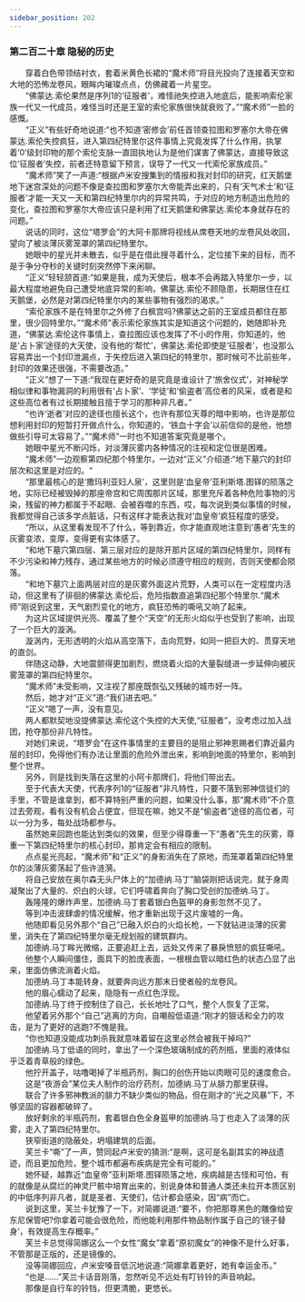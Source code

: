 ```yaml
---
sidebar_position: 202
---
```

### 第二百二十章 隐秘的历史  


　　穿着白色带领结衬衣，套着米黄色长裙的“魔术师”将目光投向了连接着天空和大地的恐怖龙卷风，眼眸内璀璨点点，仿佛藏着一片星空。  
　　“佛蒙达.索伦果然是序列1的‘征服者’，难怪祂失控进入地底后，能影响索伦家族一代又一代成员，难怪当时还是王室的索伦家族很快就衰败了。”“魔术师”一脸的感慨。  
　　“正义”有些好奇地说道:“也不知道‘密修会’前任首领查拉图和罗塞尔大帝在佛蒙达.索伦失控疯狂，进入第四纪特里尔这件事情上究竟发挥了什么作用，执掌着‘0’级封印物的那个索伦支脉一直固执地认为是他们谋害了佛蒙达，直接导致这位‘征服者’失控，前者还特意留下预言，误导了一代又一代索伦家族成员。”  
　　“魔术师”笑了一声道:“根据卢米安搜集到的情报和我对封印的研究，红天鹅堡地下迷宫深处的问题不像是查拉图和罗塞尔大帝能弄出来的，只有‘天气术士’和‘征服者’才能一天又一天和第四纪特里尔内的异常共鸣，于对应的地方制造出危险的变化，查拉图和罗塞尔大帝应该只是利用了红天鹅堡和佛蒙达.索伦本身就存在的问题。”  
　　说话的同时，这位“塔罗会”的大阿卡那牌将视线从席卷天地的龙卷风处收回，望向了被淡薄灰雾笼罩的第四纪特里尔。  
　　她眼中的星光并未散去，似乎是在借此搜寻着什么，定位接下来的目标，而不是于争分夺秒的关键时刻突然停下来闲聊。  
　　“正义”轻轻颔首道:“如果是我，成为天使后，根本不会再踏入特里尔一步，以最大程度地避免自己遭受地底异常的影响，佛蒙达.索伦不顾隐患，长期居住在红天鹅堡，必然是对第四纪特里尔内的某些事物有强烈的渴求。”  
　　“索伦家族不是在特里尔之外修了白枫宫吗?佛蒙达之前的王室成员都住在那里，很少回特里尔。”“魔术师”表示索伦家族其实是知道这个问题的，她随即补充道，“佛蒙达.索伦这件事情上，查拉图应该也发挥了不小的作用，你知道的，他是‘占卜家’途径的大天使，没有他的‘帮忙’，佛蒙达.索伦即使是‘征服者’，也没那么容易弄出一个封印泄漏点，于失控后进入第四纪的特里尔，那时候可不比前些年，封印的效果还很强，不需要改造。”  
　　“正义”想了一下道:“我现在更好奇的是究竟是谁设计了‘旅舍仪式’，对神秘学相似律和事物漏洞的利用很有‘占卜家’、‘学徒’和‘偷盗者’高位者的风采，或者是和这些高位者有过长期接触且擅于学习的那种非凡者。”  
　　“也许‘逝者’对应的途径也擅长这个，也许有那位天尊的暗中影响，也许是那位想利用封印的短暂打开做点什么，你知道的，‘铁血十字会’以前信仰的是他，他想做些引导可太容易了。”“魔术师”一时也不知道答案究竟是哪个。  
　　她眼中星光不断闪烁，对淡薄灰雾内各种情况的注视和定位很是困难。  
　　“魔术师”一边观察第四纪那个特里尔，一边对“正义”介绍道:“地下墓穴的封印层次和这里是对应的。“  
　　“那里最核心的是‘撒玛利亚妇人泉’，这里则是‘血皇帝’亚利斯塔.图铎的陨落之地，实际已经被毁掉的那座帝宫和它周围那片区域，那里充斥着各种危险事物的污染，残留的神力都属于不起眼、会被吞噬的东西，哎，每次说到类似事情的时候，我都觉得自己该多学点脏话，只有这样才能表达我对‘血皇帝’疯狂程度的感受。  
　　“所以，从这里看发现不了什么，等到靠近，你才能直观地注意到‘愚者’先生的灰雾变浓，变厚，变得更有实体感了。  
　　“和地下墓穴第四层、第三层对应的是除开那片区域的第四纪特里尔，同样有不少污染和神力残存，通过某些地方的时候必须遵守相应的规则，否则天使都会陨落。  
　　“和地下墓穴上面两层对应的是灰雾外面这片荒野，人类可以在一定程度内活动，但这里有了徘徊的佛蒙达.索伦后，危险指数直追第四纪那个特里尔.“魔术师”刚说到这里，天气剧烈变化的地方，疯狂恐怖的嘶吼又响了起来。  
　　为这片区域提供光亮、覆盖了整个“天空”的无形火焰似乎也受到了影响，出现了一个巨大的漩涡。  
　　漩涡内，无形透明的火焰从高空落下，击向荒野，如同一把巨大的、贯穿天地的直剑。  
　　伴随这动静，大地震颤得更加剧烈，燃烧着火焰的大量裂缝进一步延伸向被灰雾笼罩的第四纪特里尔。  
　　“魔术师”未受影响，又注视了那座既恢弘又残破的城市好一阵。  
　　然后，她才对“正义”道:“我们进去吧。”  
　　“正义”嗯了一声，没有意见。  
　　两人都默契地没提佛蒙达.索伦这个失控的大天使,“征服者”，没考虑过加入战团，抢夺那份非凡特性。  
　　对她们来说，“塔罗会”在这件事情里的主要目的是阻止邪神恩赐者们靠近最内层的封印，免得他们有办法让里面的危险外泄出来，影响到地面的特里尔，影响到整个世界。  
　　另外，则是找到失落在这里的小阿卡那牌们，将他们带出去。  
　　至于代表大天使，代表序列1的“征服者”非凡特性，只要不落到邪神信徒们的手里，不管是谁拿到，都不算特别严重的问题，如果没什么事，那“魔术师”不介意过去旁观，看有没有机会占便宜，但现在嘛，她又不是“偷盗者”途径的高位者，可以一分为多，每处战场都参与。  
　　虽然她来回跑也能达到类似的效果，但至少得尊重一下“愚者”先生的灰雾，尊重一下第四纪特里尔的核心封印，那肯定会有相应的限制。  
　　点点星光亮起，“魔术师”和“正义”的身影消失在了原地，而笼罩着第四纪特里尔的淡薄灰雾荡起了些许涟漪。  
　　将自己安放在奥尔森无头尸体上的“加德纳.马丁”脑袋刚把话说完，就于身周凝聚出了大量的、炽白的火球，它们呼啸着奔向了胸口受创的加德纳.马丁。  
　　轰隆隆的爆炸声里，加德纳.马丁套着银白色盔甲的身影忽然不见了。  
　　等到冲击波肆虐的情况缓解，他才重新出现于这片废墟的一角。  
　　他随即看见另外那个“自己”已融入炽白的火焰长枪，一下就钻进淡薄的灰雾里，消失在了第四纪特里尔毫无规划般的建筑群内。  
　　加德纳.马丁眸光微缩，正要追赶上去，远处又传来了暴戾愤怒的疯狂嘶吼。  
　　他整个人瞬间僵住，面具下的脸庞表面，一根根血管以暗红色的状态凸显了出来，里面仿佛流淌着火焰。  
　　加德纳.马丁本能转身，就要奔向远方那末日使者般的龙卷风。  
　　他的眉心蠕动了起来，隐隐有一点红色浮现。  
　　加德纳.马丁终于控制住了自己，长长地吐了口气，整个人恢复了正常。  
　　他望着另外那个“自己”逃离的方向，自嘲般低语道:“刚才的狠话和全力的攻击，是为了更好的逃跑?不愧是我。  
　　“你也知道没能成功刺杀我就意味着留在这里必然会被我干掉吗?”  
　　加德纳.马丁低语的同时，拿出了一个深色玻璃制成的药剂瓶，里面的液体似乎泛着青草般的绿色。  
　　他拧开盖子，咕噜喝掉了半瓶药剂，胸口的创伤开始以肉眼可见的速度愈合。  
　　这是“夜游会”某位夫人制作的治疗药剂，加德纳.马丁从腓力那里获得。  
　　联合了许多邪神教派的腓力不缺少类似的物品，但在刚才的“光之风暴”下，不够坚固的容器都破碎了。  
　　放好剩余的半瓶药剂，套着银白色全身盔甲的加德纳.马丁也走入了淡薄的灰雾，走入了第四纪特里尔。  
　　狭窄街道的隐蔽处，坍塌建筑的后面。  
　　芙兰卡“嘶”了一声，赞同起卢米安的猜测:“是啊，这可是名副其实的神战遗迹，而且更加危险，整个城市都遍布疾病是完全有可能的。”  
　　她怀疑，越靠近“血皇帝”亚利斯塔.图铎陨落之地，疾病越是古怪和可怕，有的就像是从腐烂的神灵尸骸中培育出来的，别说身体和普通人类还未拉开本质区别的中低序列非凡者，就是圣者、天使们，估计都会感染，因“病”而亡。  
　　说到这里，芙兰卡犹豫了一下，对简娜说道:“要不，你把那尊黑色的雕像给安东尼保管吧?你拿着可能会很危险，而他能利用那件物品制作属于自己的‘镜子替身’，有效提高生存概率。”  
　　芙兰卡总觉得简娜这么一个女性“魔女”拿着“原初魔女”的神像不是什么好事，不管那是正版的，还是镜像的。  
　　没等简娜回应，卢米安嗓音低沉地说道:“简娜拿着更好，她有幸运金币。”  
　　“也是……”芙兰卡话音刚落，忽然听见不远处有叮铃铃的声音响起。  
　　那像是自行车的铃铛，但更清脆，更悠长。  
